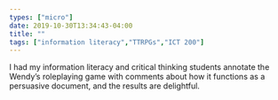 ```yaml
---
types: ["micro"]
date: 2019-10-30T13:34:43-04:00
title: ""
tags: ["information literacy","TTRPGs","ICT 200"]
---
```

I had my information literacy and critical thinking students annotate the Wendy’s roleplaying game with comments about how it functions as a persuasive document, and the results are delightful.
